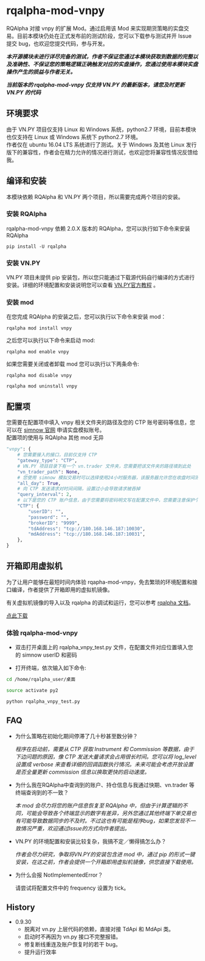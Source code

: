 # rqalpha-mod-vnpy
RQAlpha 对接 vnpy 的扩展 Mod。通过启用该 Mod 来实现期货策略的实盘交易。目前本模块仍处在正式发布前的测试阶段，您可以下载参与测试并开 Issue 提交 bug，也欢迎您提交代码，参与开发。  

***本开源模块未进行详尽完备的测试，作者不保证您通过本模块获取到数据的完整以及准确性、不保证您的策略逻辑正确触发对应的实盘操作，您通过使用本模块实盘操作产生的损益与作者无关。***

***当前版本的 rqalpha-mod-vnpy 仅支持 VN.PY 的最新版本，请您及时更新 VN.PY 的代码***

## 环境要求
由于 VN.PY 项目仅支持 Linux 和 Windows 系统，python2.7 环境，目前本模块也仅支持在 Linux 或 Windows 系统下 python2.7 环境。  
作者仅在 ubuntu 16.04 LTS 系统进行了测试。关于 Windows 及其他 Linux 发行版下的兼容性，作者会在精力允许的情况进行测试，也欢迎您将兼容性情况反馈给我。


## 编译和安装

本模块依赖 RQAlpha 和 VN.PY 两个项目，所以需要完成两个项目的安装。

### 安装 RQAlpha
 rqalpha-mod-vnpy 依赖 2.0.X 版本的 RQAlpha，您可以执行如下命令来安装 RQAlpha
 
 ```
 pip install -U rqalpha
 ```

### 安装 VN.PY
 VN.PY 项目未提供 pip 安装包，所以您只能通过下载源代码自行编译的方式进行安装。详细的环境配置和安装说明您可以查看 [VN.PY官方教程](http://www.vnpy.org/pages/tutorial.html) 。
 
### 安装 mod
在您完成 RQAlpha 的安装之后，您可以执行以下命令来安装 mod：

```
rqalpha mod install vnpy
```
之后您可以执行以下命令来启动 mod:

```
rqalpha mod enable vnpy
```
如果您需要关闭或者卸载 mod 您可以执行以下两条命令:

```
rqalpha mod disable vnpy

rqalpha mod uninstall vnpy
```

## 配置项
您需要在配置项中填入 vnpy 相关文件夹的路径及您的 CTP 账号密码等信息，您可以在 [simnow 官网](http://www.simnow.com.cn) 申请实盘模拟账号。  
配置项的使用与 RQAlpha 其他 mod 无异

``` python
"vnpy": {
    # 您需要接入的接口，目前仅支持 CTP
    "gateway_type": "CTP",
    # VN.PY 项目目录下有一个 vn.trader 文件夹，您需要把该文件夹的路径填到此处
    "vn_trader_path": None,
    # 您使用 simnow 模拟交易时可以选择使用24小时服务器，该服务器允许您在收盘时间测试相关 API，如果您需要全天候测试，您需要开启此项。
    "all_day": True,
    # 向 CTP 发送请求对时间间隔，设置过小会导致请求被吞掉
    "query_interval": 2,
    # 以下是您的 CTP 账户信息，由于您需要将密码明文写在配置文件中，您需要注意保护个人隐私。
    "CTP": {
        "userID": "",
        "password": "",
        "brokerID": "9999",
      	"tdAddress": "tcp://180.168.146.187:10030",
      	"mdAddress": "tcp://180.168.146.187:10031",
    },
}
```

## 开箱即用虚拟机

为了让用户能够在最短时间内体验 rqapha-mod-vnpy，免去繁琐的环境配置和接口编译，作者提供了开箱即用的虚拟机镜像。

有关虚拟机镜像的导入以及 rqalpha 的调试和运行，您可以参考 [rqalpha 文档](http://rqalpha.readthedocs.io/zh_CN/latest/intro/virtual_machine.html)。

[点此下载](https://pan.baidu.com/s/1boLqeGB)

### 体验 rqalpha-mod-vnpy

* 双击打开桌面上的 rqalpha_vnpy_test.py 文件，在配置文件对应位置填入您的 simnow userID 和密码

* 打开终端，依次输入如下命令:
```bash
cd ﻿/home/rqalpha_user/桌面

source activate py2

python rqalpha_vnpy_test.py

```


## FAQ
* 为什么策略在初始化期间停滞了几十秒甚至数分钟？   

	*程序在启动前，需要从 CTP 获取 Instrument 和 Commission 等数据，由于下边问题的原因，像 CTP 发送大量请求会占用很长时间。您可以将 log_level 设置成 verbose 来查看详细的回调函数执行情况。未来可能会考虑开放设置是否全量更新 commission 信息以换取更快的启动速度。*

* 为什么我在RQAlpha中查询到的账户、持仓信息与我通过快期、vn.trader 等终端查询到的不一致？

	*本 mod 会尽力将您的账户信息恢复至 RQAlpha 中，但由于计算逻辑的不同，可能会导致各个终端显示的数字有差异，另外您通过其他终端下单交易也有可能导致数据同步的不及时。不过这也有可能是程序bug，如果您发现不一致情况严重，欢迎通过Issue的方式向作者提出。*

* VN.PY 的环境配置和安装比较复杂，我搞不定／懒得搞怎么办？

	*作者会尽力研究，争取将VN.PY的安装包含进 mod 中，通过 pip 的形式一键安装，在这之前，作者会提供一个开箱即用虚拟机镜像，供您直接下载使用。*

* 为什么会报 NotImplementedError？

    请尝试将配置文件中的 frequency 设置为 tick。


## History

* 0.9.30
    * 脱离对 vn.py 上层代码的依赖，直接对接 TdApi 和 MdApi 类。
    * 启动时不再因为 vn.py 接口不完整报错。
    * 修复断线重连及账户恢复时的若干 bug。
    * 提升运行效率
